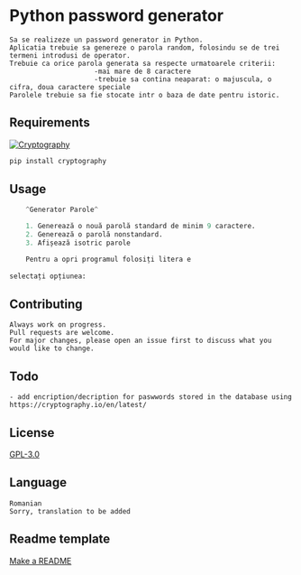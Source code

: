 # Python password generator
```
Sa se realizeze un password generator in Python.
Aplicatia trebuie sa genereze o parola random, folosindu se de trei termeni introdusi de operator.
Trebuie ca orice parola generata sa respecte urmatoarele criterii:
                     -mai mare de 8 caractere
                     -trebuie sa contina neaparat: o majuscula, o cifra, doua caractere speciale
Parolele trebuie sa fie stocate intr o baza de date pentru istoric.
```
## Requirements

[![Cryptography](https://img.shields.io/pypi/v/cryptography.svg)](https://pypi.org/project/cryptography/)
```python
pip install cryptography
```


## Usage

```python
    ^Generator Parole^

    1. Generează o nouă parolă standard de minim 9 caractere.
    2. Generează o parolă nonstandard.
    3. Afișează isotric parole

    Pentru a opri programul folosiți litera e
    
selectați opțiunea: 
```

## Contributing
```
Always work on progress.
Pull requests are welcome. 
For major changes, please open an issue first to discuss what you would like to change.
```

## Todo
```
- add encription/decription for paswwords stored in the database using https://cryptography.io/en/latest/

```

## License
[GPL-3.0](https://choosealicense.com/licenses/gpl-3.0/)

## Language
```
Romanian
Sorry, translation to be added
```

## Readme template
[Make a README](https://www.makeareadme.com/)
